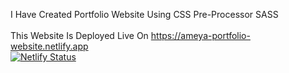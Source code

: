 I Have Created Portfolio Website Using CSS Pre-Processor SASS <br> <br>
This Website Is Deployed Live On https://ameya-portfolio-website.netlify.app
<br>
[![Netlify Status](https://api.netlify.com/api/v1/badges/497326a0-0bc7-455d-975e-8cad6a317d73/deploy-status)](https://app.netlify.com/sites/ameya-portfolio-website/deploys)
